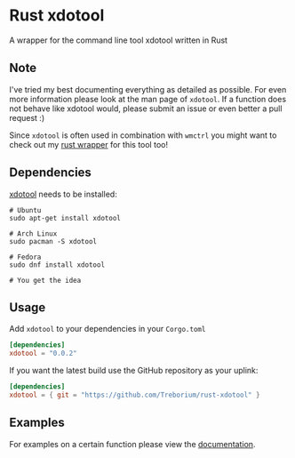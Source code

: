 # Rust xdotool

A wrapper for the command line tool xdotool written in Rust

## Note

I've tried my best documenting everything as detailed as possible.
For even more information please look at the man page of `xdotool`.
If a function does not behave like xdotool would, please submit an issue or even better a pull request :)


Since `xdotool` is often used in combination with `wmctrl` you might want to check out my [rust wrapper](https://github.com/Treborium/rust-wmctrl) for this tool too!

## Dependencies

[xdotool](https://github.com/jordansissel/xdotool) needs to be installed:

```shell
# Ubuntu
sudo apt-get install xdotool

# Arch Linux
sudo pacman -S xdotool

# Fedora
sudo dnf install xdotool

# You get the idea
```

## Usage

Add `xdotool` to your dependencies in your `Corgo.toml`

```toml
[dependencies]
xdotool = "0.0.2"
```

If you want the latest build use the GitHub repository as your uplink:

```toml
[dependencies]
xdotool = { git = "https://github.com/Treborium/rust-xdotool" }
```

## Examples

For examples on a certain function please view the [documentation](https://docs.rs/xdotool/latest/xdotool/). 
